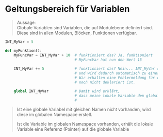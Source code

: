 # Geltungsbereich für Variablen

> Aussage:  
> Globale Variablen sind Variablen, die auf Modulebene definiert sind.  
> Diese sind in allen Modulen, Blöcken, Funktionen verfügbar.

```python
INT_MyVar = 5

def myFunktion():
    MyFuncVar = INT_MyVar + 10  # funktioniert das? Ja, funktioniert
                                # MyFuncVar hat nun den Wert 15
    
    INT_MyVar += 5              # funktioniert das? Nein... INT_MyVar steht LINKS vom Gleichheitszeichen
                                # und wird dadurch automatisch zu einer lokalen Variablen.
                                # Wir erhalten eine Fehlermeldung für die Addition, da die lokale Variable
                                # noch nicht deklariert ist.

    global INT_MyVar            # Damit wird erklärt, 
                                # dass meine lokale Variable dem globalen Namensraum zugeordnet werden soll.
                                # 
```
> Ist eine globale Variabel mit gleichen Namen nicht vorhanden, wird diese im globalen Namespace erstell.  
> 
> Ist die Variable im globalen Namespace vorhanden, 
> erhält die lokale Variable eine Referenz (Pointer) auf die globale Variable
